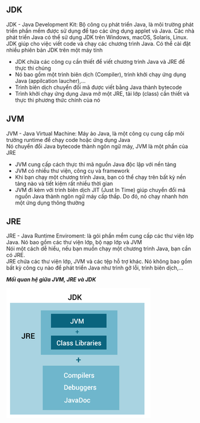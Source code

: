 ## JDK  

JDK - Java Development Kit: Bộ công cụ phát triển Java, là môi trường phát triển phần mềm được sử dụng để tạo các ứng dụng applet và Java. Các nhà phát triển Java có thể sử dụng JDK trên Windows, macOS, Solaris, Linux. JDK giúp cho việc viết code và chạy các chương trình Java. Có thể cài đặt nhiều phiên bản JDK trên một máy tính  
- JDK chứa các công cụ cần thiết để viết chương trình Java và JRE để thực thi chúng  
- Nó bao gồm một trình biên dịch (Compiler), trình khởi chạy ứng dụng Java (appilcation laucher),...  
- Trình biên dịch chuyển đổi mã được viết bằng Java thành bytecode  
- Trình khởi chạy ứng dụng Java mở một JRE, tải lớp (class) cần thiết và  thực thi phương thức chính của nó  

## JVM  
JVM - Java Virtual Machine:  Máy ảo Java, là một công cụ cung cấp môi trường runtime để chạy code hoặc ứng dụng Java  
Nó chuyển đổi Java bytecode thành ngôn ngữ máy, JVM là một phần của JRE   
- JVM cung cấp cách thực thi mã nguồn Java độc lập với nền tảng  
- JVM có nhiều thư viện, công cụ và framework  
- Khi bạn chạy một chương trình Java, bạn có thể chạy trên bất kỳ nền tảng nào và tiết kiệm  rất nhiều thời gian  
- JVM đi kèm với trình biên dịch JIT (Just In Time) giúp chuyển đổi mã nguồn Java thành ngôn ngữ máy cấp thấp. Do đó, nó chạy nhanh hơn một ứng dụng thông thường  

##  JRE  
JRE - Java Runtime Enviroment: là gói phần mềm cung cấp các thư viện lớp Java. Nó bao gồm các thư viện lớp, bộ nạp lớp và JVM  
Nói một cách dễ hiểu, nếu bạn muốn chạy một chương trình Java, bạn cần có JRE.  
JRE chứa các thư viện lớp, JVM và các tệp hỗ trợ khác. Nó không bao gồm bất kỳ công cụ nào để phát triển Java như trình gỡ lỗi, trình biên dịch,...    
 
***Mối quan hệ giữa JVM, JRE và JDK***  

![image](../image/jdk-jre-jvm.jpg)